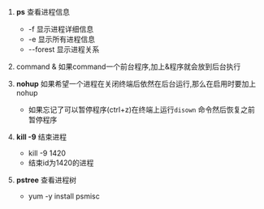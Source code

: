 1. **ps** 查看进程信息
	- -f 显示进程详细信息
	- -e 显示所有进程信息
	- --forest  显示进程关系
2.  command & 如果command一个前台程序,加上&程序就会放到后台执行
3. **nohup** 如果希望一个进程在关闭终端后依然在后台运行,那么在启用时要加上nohup
	- 如果忘记了可以暂停程序(ctrl+z)在终端上运行`disown` 命令然后恢复之前暂停程序
4. **kill -9** 结束进程

	- kill -9 1420
	- 结束id为1420的进程

5.  **pstree** 查看进程树
	- yum -y install psmisc 
